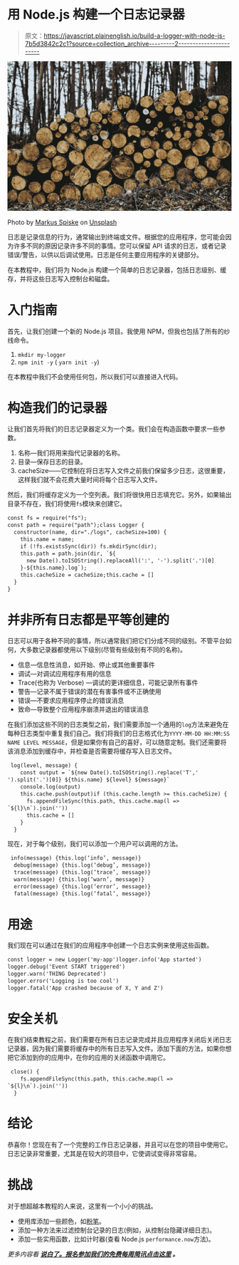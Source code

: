 # 用 Node.js 构建一个日志记录器

> 原文：<https://javascript.plainenglish.io/build-a-logger-with-node-js-7b5d3842c2c1?source=collection_archive---------2----------------------->

![](img/d4f519100af78e8f92fca275c3bf0305.png)

Photo by [Markus Spiske](https://unsplash.com/@markusspiske?utm_source=medium&utm_medium=referral) on [Unsplash](https://unsplash.com?utm_source=medium&utm_medium=referral)

日志是记录信息的行为，通常输出到终端或文件。根据您的应用程序，您可能会因为许多不同的原因记录许多不同的事情。您可以保留 API 请求的日志，或者记录错误/警告，以供以后调试使用。日志是任何主要应用程序的关键部分。

在本教程中，我们将为 Node.js 构建一个简单的日志记录器，包括日志级别、缓存，并将这些日志写入控制台和磁盘。

# 入门指南

首先，让我们创建一个新的 Node.js 项目。我使用 NPM，但我也包括了所有的纱线命令。

1.  `mkdir my-logger`
2.  `npm init -y` ( `yarn init -y`)

在本教程中我们不会使用任何包，所以我们可以直接进入代码。

# **构造我们的记录器**

让我们首先将我们的日志记录器定义为一个类。我们会在构造函数中要求一些参数。

1.  名称—我们将用来指代记录器的名称。
2.  目录—保存日志的目录。
3.  cacheSize——它控制在将日志写入文件之前我们保留多少日志，这很重要，这样我们就不会花费大量时间将每个日志写入文件。

然后，我们将缓存定义为一个空列表。我们将很快用日志填充它。另外，如果输出目录不存在，我们将使用`fs`模块来创建它。

```
const fs = require("fs");
const path = require("path");class Logger {
  constructor(name, dir="./logs", cacheSize=100) {
    this.name = name;
    if (!fs.existsSync(dir)) fs.mkdirSync(dir);
    this.path = path.join(dir, `${
      new Date().toISOString().replaceAll(':', '-').split('.')[0]
    }-${this.name}.log`);
    this.cacheSize = cacheSize;this.cache = []
  }
}
```

# **并非所有日志都是平等创建的**

日志可以用于各种不同的事情，所以通常我们把它们分成不同的级别。不管平台如何，大多数记录器都使用以下级别(尽管有些级别有不同的名称)。

*   信息—信息性消息，如开始、停止或其他重要事件
*   调试—对调试应用程序有用的信息
*   Trace(也称为 Verbose) —调试的更详细信息，可能记录所有事件
*   警告—记录不属于错误的潜在有害事件或不正确使用
*   错误—不要求应用程序停止的错误消息
*   致命—导致整个应用程序崩溃并退出的错误消息

在我们添加这些不同的日志类型之前，我们需要添加一个通用的`log`方法来避免在每种日志类型中重复我们自己。我们将我们的日志格式化为`YYYY-MM-DD HH:MM:SS NAME LEVEL MESSAGE`，但是如果你有自己的喜好，可以随意定制。我们还需要将该消息添加到缓存中，并检查是否需要将缓存写入日志文件。

```
 log(level, message) {
    const output = `${new Date().toISOString().replace('T',' ').split('.')[0]} ${this.name} ${level} ${message}`
    console.log(output)
    this.cache.push(output)if (this.cache.length >= this.cacheSize) {
      fs.appendFileSync(this.path, this.cache.map(l => `${l}\n`).join(''))
      this.cache = []
    }
  }
```

现在，对于每个级别，我们可以添加一个用户可以调用的方法。

```
 info(message) {this.log(‘info’, message)}
  debug(message) {this.log(‘debug’, message)}
  trace(message) {this.log(‘trace’, message)}
  warn(message) {this.log(‘warn’, message)}
  error(message) {this.log(‘error’, message)}
  fatal(message) {this.log(‘fatal’, message)}
```

# **用途**

我们现在可以通过在我们的应用程序中创建一个日志实例来使用这些函数。

```
const logger = new Logger('my-app')logger.info('App started')
logger.debug('Event START triggered')
logger.warn('THING Deprecated')
logger.error('Logging is too cool')
logger.fatal('App crashed because of X, Y and Z')
```

# 安全关机

在我们结束教程之前，我们需要在所有日志记录完成并且应用程序关闭后关闭日志记录器，因为我们需要将缓存中的所有日志写入文件。添加下面的方法，如果你想把它添加到你的应用中，在你的应用的关闭函数中调用它。

```
 close() {
    fs.appendFileSync(this.path, this.cache.map(l => `${l}\n`).join(''))
  }
```

# **结论**

恭喜你！您现在有了一个完整的工作日志记录器，并且可以在您的项目中使用它。日志记录非常重要，尤其是在较大的项目中，它使调试变得非常容易。

# **挑战**

对于想超越本教程的人来说，这里有一个小小的挑战。

*   使用库添加一些颜色，如[粉笔](https://www.npmjs.com/package/chalk)。
*   添加一种方法来过滤控制台记录的日志(例如，从控制台隐藏详细日志)。
*   添加一些实用函数，比如计时器(查看 Node.js `performance.now`方法)。

*更多内容看* [***说白了。报名参加我们的***](http://plainenglish.io/)***[***免费每周简讯点击这里***](http://newsletter.plainenglish.io/) *。****